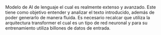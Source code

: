 Modelo de AI de lenguaje el cual es realmente extenso y avanzado. Este tiene como objetivo entender y analizar el texto introducido, además de poder generarlo de manera fluida. Es necesario recalcar que utiliza la arquitectura transformer el cual es un tipo de red neuronal y para su entrenamiento utiliza billones de datos de entrada.